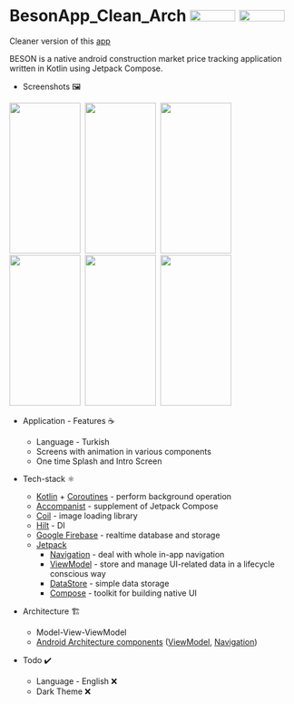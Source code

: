 # BesonApp_Clean_Arch <img src="https://img.shields.io/badge/Android-3DDC84?style=for-the-badge&logo=android&logoColor=white" width="80" height="20"> <img src="https://img.shields.io/badge/Kotlin-0095D5?&style=for-the-badge&logo=kotlin&logoColor=white" width="80" height="20">

Cleaner version of this [app](https://github.com/commandiron/BesonApp)

BESON is a native android construction market price tracking application written in Kotlin using Jetpack Compose.

* Screenshots 🖼️

<img src="https://user-images.githubusercontent.com/50905347/170562246-b6cf3f1c-273f-4487-82fa-86d5044abf57.png" width="125" height="265">&nbsp;&nbsp;<img src="https://user-images.githubusercontent.com/50905347/170562252-7f4eb77d-411d-4adf-a857-9f38fefceafb.png" width="125" height="265">&nbsp;&nbsp;<img src="https://user-images.githubusercontent.com/50905347/170562254-c5e346d3-ddaa-462b-ab41-c3d85de4ba2c.png" width="125" height="265">&nbsp;&nbsp;<img src="https://user-images.githubusercontent.com/50905347/170562256-d226e8e9-7fe0-4a0d-a408-b6cad088eac7.png" width="125" height="265">&nbsp;&nbsp;<img src="https://user-images.githubusercontent.com/50905347/170562261-7135271a-37a1-4f57-a1f7-032d25492f23.png" width="125" height="265">&nbsp;&nbsp;<img src="https://user-images.githubusercontent.com/50905347/170562265-5e63085d-fef3-435b-b61c-ea3c186afd99.png" width="125" height="265">

* Application - Features ☕
   * Language - Turkish
   * Screens with animation in various components
   * One time Splash and Intro Screen

* Tech-stack ⚛️
    * [Kotlin](https://kotlinlang.org/) + [Coroutines](https://kotlinlang.org/docs/reference/coroutines-overview.html) - perform background operation
    * [Accompanist](https://github.com/google/accompanist) - supplement of Jetpack Compose
    * [Coil](https://coil-kt.github.io/coil/) - image loading library 
    * [Hilt](https://dagger.dev/hilt/) - DI
    * [Google Firebase](https://firebase.google.com) - realtime database and storage
    * [Jetpack](https://developer.android.com/jetpack)
        * [Navigation](https://developer.android.com/topic/libraries/architecture/navigation/) - deal with whole in-app navigation      
        * [ViewModel](https://developer.android.com/topic/libraries/architecture/viewmodel) - store and manage UI-related data in a lifecycle conscious way
        * [DataStore](https://developer.android.com/topic/libraries/architecture/datastore) - simple data storage
        * [Compose](https://developer.android.com/jetpack/compose) - toolkit for building native UI
* Architecture 🏗️
    * Model-View-ViewModel
    * [Android Architecture components](https://developer.android.com/topic/libraries/architecture) ([ViewModel](https://developer.android.com/topic/libraries/architecture/viewmodel), [Navigation](https://developer.android.com/jetpack/androidx/releases/navigation))
 
 * Todo ✔️
   * Language - English ❌
   * Dark Theme ❌
